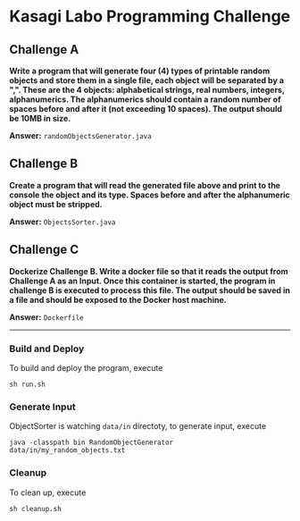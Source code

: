 # Kasagi Labo Programming Challenge 

## Challenge A
**Write a program that will generate four (4) types of printable random objects and store them in a single file, each object will be separated by a ",". These are the 4 objects: alphabetical strings, real numbers, integers, alphanumerics. The alphanumerics should contain a random number of spaces before and after it (not exceeding 10 spaces). The output should be 10MB in size.**


**Answer:** `randomObjectsGenerator.java`

## Challenge B
**Create a program that will read the generated file above and print to the console the object and its type. Spaces before and after the alphanumeric object must be stripped.**


**Answer:** `ObjectsSorter.java`

## Challenge C
**Dockerize Challenge B. Write a docker file so that it reads the output from Challenge A as an Input. Once this container is started, the program in challenge B is executed to process this file. The output should be saved in a file and should be exposed to the Docker host machine.**


**Answer:** `Dockerfile`


---

### Build and Deploy
To build and deploy the program, execute
```
sh run.sh
```



### Generate Input
ObjectSorter is watching `data/in` directoty, to generate input, execute
```
java -classpath bin RandomObjectGenerator data/in/my_random_objects.txt
```

### Cleanup
To clean up, execute

```
sh cleanup.sh
```
